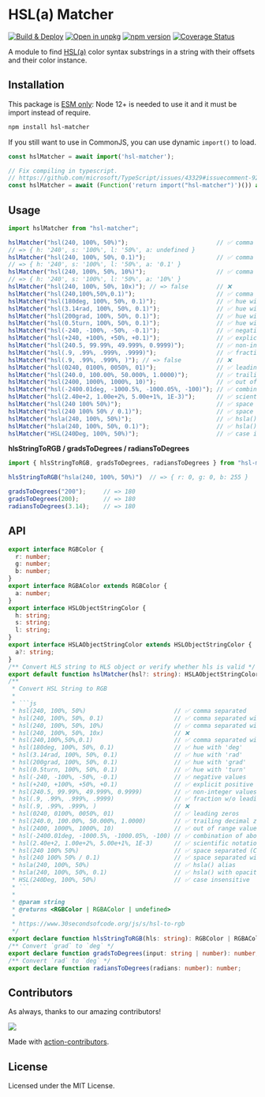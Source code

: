 HSL(a) Matcher
===

[![Build & Deploy](https://github.com/jaywcjlove/hsl-matcher/actions/workflows/ci.yml/badge.svg)](https://github.com/jaywcjlove/hsl-matcher/actions/workflows/ci.yml)
[![Open in unpkg](https://img.shields.io/badge/Open%20in-unpkg-blue)](https://uiwjs.github.io/npm-unpkg/#/pkg/hsl-matcher/file/README.md)
[![npm version](https://img.shields.io/npm/v/hsl-matcher.svg)](https://www.npmjs.com/package/hsl-matcher)
[![Coverage Status](https://jaywcjlove.github.io/hsl-matcher/badges.svg)](https://jaywcjlove.github.io/hsl-matcher/lcov-report/)

A module to find [HSL(a)](https://www.w3.org/TR/css-color-4/#the-hsl-notation) color syntax substrings in a string with their offsets and their color instance.

## Installation

This package is [ESM only](https://gist.github.com/sindresorhus/a39789f98801d908bbc7ff3ecc99d99c): Node 12+ is needed to use it and it must be import instead of require.

```bash
npm install hsl-matcher
```

If you still want to use in CommonJS, you can use dynamic `import()` to load.

```js
const hslMatcher = await import('hsl-matcher');

// Fix compiling in typescript.
// https://github.com/microsoft/TypeScript/issues/43329#issuecomment-922544562
const hslMatcher = await (Function('return import("hsl-matcher")')()) as Promise<typeof import("hsl-matcher")>;
```

## Usage

```js
import hslMatcher from "hsl-matcher";

hslMatcher("hsl(240, 100%, 50%)");                         // ✅ comma separated
// => { h: '240', s: '100%', l: '50%', a: undefined }
hslMatcher("hsl(240, 100%, 50%, 0.1)");                    // ✅ comma separated with opacity
// => { h: '240', s: '100%', l: '50%', a: '0.1' }
hslMatcher("hsl(240, 100%, 50%, 10%)");                    // ✅ comma separated with % opacity
// => { h: '240', s: '100%', l: '50%', a: '10%' }
hslMatcher("hsl(240, 100%, 50%, 10x)"); // => false        // ❌
hslMatcher("hsl(240,100%,50%,0.1)");                       // ✅ comma separated without spaces
hslMatcher("hsl(180deg, 100%, 50%, 0.1)");                 // ✅ hue with 'deg'
hslMatcher("hsl(3.14rad, 100%, 50%, 0.1)");                // ✅ hue with 'rad'
hslMatcher("hsl(200grad, 100%, 50%, 0.1)");                // ✅ hue with 'grad'
hslMatcher("hsl(0.5turn, 100%, 50%, 0.1)");                // ✅ hue with 'turn'
hslMatcher("hsl(-240, -100%, -50%, -0.1)");                // ✅ negative values
hslMatcher("hsl(+240, +100%, +50%, +0.1)");                // ✅ explicit positive sign
hslMatcher("hsl(240.5, 99.99%, 49.999%, 0.9999)");         // ✅ non-integer values
hslMatcher("hsl(.9, .99%, .999%, .9999)");                 // ✅ fraction w/o leading zero
hslMatcher("hsl(.9, .99%, .999%, )"); // => false          // ❌
hslMatcher("hsl(0240, 0100%, 0050%, 01)");                 // ✅ leading zeros
hslMatcher("hsl(240.0, 100.00%, 50.000%, 1.0000)");        // ✅ trailing decimal zeros
hslMatcher("hsl(2400, 1000%, 1000%, 10)");                 // ✅ out of range values
hslMatcher("hsl(-2400.01deg, -1000.5%, -1000.05%, -100)"); // ✅ combination of above
hslMatcher("hsl(2.40e+2, 1.00e+2%, 5.00e+1%, 1E-3)");      // ✅ scientific notation
hslMatcher("hsl(240 100% 50%)");                           // ✅ space separated (CSS Color Level 4)
hslMatcher("hsl(240 100% 50% / 0.1)");                     // ✅ space separated with opacity
hslMatcher("hsla(240, 100%, 50%)");                        // ✅ hsla() alias
hslMatcher("hsla(240, 100%, 50%, 0.1)");                   // ✅ hsla() with opacity
hslMatcher("HSL(240Deg, 100%, 50%)");                      // ✅ case insensitive
```

**hlsStringToRGB / gradsToDegrees / radiansToDegrees**

```js
import { hlsStringToRGB, gradsToDegrees, radiansToDegrees } from "hsl-matcher";

hlsStringToRGB("hsla(240, 100%, 50%)")  // => { r: 0, g: 0, b: 255 }

gradsToDegrees("200");     // => 180
gradsToDegrees(200);       // => 180
radiansToDegrees(3.14);    // => 180
```

## API

```ts
export interface RGBColor {
  r: number;
  g: number;
  b: number;
}
export interface RGBAColor extends RGBColor {
  a: number;
}
export interface HSLObjectStringColor {
  h: string;
  s: string;
  l: string;
}
export interface HSLAObjectStringColor extends HSLObjectStringColor {
  a?: string;
}
/** Convert HLS string to HLS object or verify whether hls is valid */
export default function hslMatcher(hsl?: string): HSLAObjectStringColor | undefined;
/**
 * Convert HSL String to RGB
 *
 * ```js
 * hsl(240, 100%, 50%)                         // ✅ comma separated
 * hsl(240, 100%, 50%, 0.1)                    // ✅ comma separated with opacity
 * hsl(240, 100%, 50%, 10%)                    // ✅ comma separated with % opacity
 * hsl(240, 100%, 50%, 10x)                    // ❌
 * hsl(240,100%,50%,0.1)                       // ✅ comma separated without spaces
 * hsl(180deg, 100%, 50%, 0.1)                 // ✅ hue with 'deg'
 * hsl(3.14rad, 100%, 50%, 0.1)                // ✅ hue with 'rad'
 * hsl(200grad, 100%, 50%, 0.1)                // ✅ hue with 'grad'
 * hsl(0.5turn, 100%, 50%, 0.1)                // ✅ hue with 'turn'
 * hsl(-240, -100%, -50%, -0.1)                // ✅ negative values
 * hsl(+240, +100%, +50%, +0.1)                // ✅ explicit positive sign
 * hsl(240.5, 99.99%, 49.999%, 0.9999)         // ✅ non-integer values
 * hsl(.9, .99%, .999%, .9999)                 // ✅ fraction w/o leading zero
 * hsl(.9, .99%, .999%, )                      // ❌
 * hsl(0240, 0100%, 0050%, 01)                 // ✅ leading zeros
 * hsl(240.0, 100.00%, 50.000%, 1.0000)        // ✅ trailing decimal zeros
 * hsl(2400, 1000%, 1000%, 10)                 // ✅ out of range values
 * hsl(-2400.01deg, -1000.5%, -1000.05%, -100) // ✅ combination of above
 * hsl(2.40e+2, 1.00e+2%, 5.00e+1%, 1E-3)      // ✅ scientific notation
 * hsl(240 100% 50%)                           // ✅ space separated (CSS Color Level 4)
 * hsl(240 100% 50% / 0.1)                     // ✅ space separated with opacity
 * hsla(240, 100%, 50%)                        // ✅ hsla() alias
 * hsla(240, 100%, 50%, 0.1)                   // ✅ hsla() with opacity
 * HSL(240Deg, 100%, 50%)                      // ✅ case insensitive
 * ```
 *
 * @param string
 * @returns <RGBColor | RGBAColor | undefined>
 *
 * https://www.30secondsofcode.org/js/s/hsl-to-rgb
 */
export declare function hlsStringToRGB(hls: string): RGBColor | RGBAColor | undefined;
/** Convert `grad` to `deg` */
export declare function gradsToDegrees(input: string | number): number;
/** Convert `rad` to `deg` */
export declare function radiansToDegrees(radians: number): number;
```

## Contributors

As always, thanks to our amazing contributors!

<a href="https://github.com/jaywcjlove/hsl-matcher/graphs/contributors">
  <img src="https://jaywcjlove.github.io/hsl-matcher/CONTRIBUTORS.svg" />
</a>

Made with [action-contributors](https://github.com/jaywcjlove/github-action-contributors).

## License

Licensed under the MIT License.
